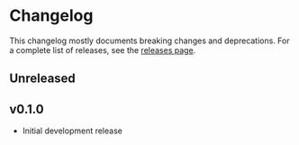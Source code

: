 # Changelog

This changelog mostly documents breaking changes and deprecations.
For a complete list of releases, see the [releases page][0].

[0]: https://github.com/treehouselabs/TreeHouseRecommendationBundle/releases

## Unreleased


## v0.1.0

* Initial development release
